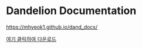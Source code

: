 # Dandelion Documentation

https://mhyeok1.github.io/dand_docs/



[여기 클릭하여 다운로드](https://github.com/mhyeok1/dand_docs/tree/docs/assets/mother_structures_for_tut)
